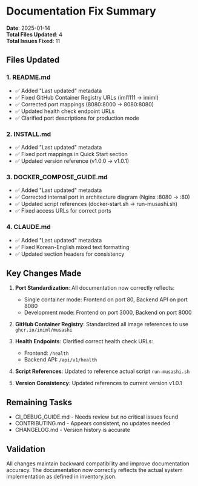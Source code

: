 # Documentation Fix Summary

**Date**: 2025-01-14  
**Total Files Updated**: 4  
**Total Issues Fixed**: 11

## Files Updated

### 1. README.md
- ✅ Added "Last updated" metadata
- ✅ Fixed GitHub Container Registry URLs (iml1111 → imiml)  
- ✅ Corrected port mappings (8080:8000 → 8080:8080)
- ✅ Updated health check endpoint URLs
- ✅ Clarified port descriptions for production mode

### 2. INSTALL.md  
- ✅ Added "Last updated" metadata
- ✅ Fixed port mappings in Quick Start section
- ✅ Updated version reference (v1.0.0 → v1.0.1)

### 3. DOCKER_COMPOSE_GUIDE.md
- ✅ Added "Last updated" metadata
- ✅ Corrected internal port in architecture diagram (Nginx :8080 → :80)
- ✅ Updated script references (docker-start.sh → run-musashi.sh)  
- ✅ Fixed access URLs for correct ports

### 4. CLAUDE.md
- ✅ Added "Last updated" metadata
- ✅ Fixed Korean-English mixed text formatting
- ✅ Updated section headers for consistency

## Key Changes Made

1. **Port Standardization**: All documentation now correctly reflects:
   - Single container mode: Frontend on port 80, Backend API on port 8080
   - Development mode: Frontend on port 3000, Backend on port 8000

2. **GitHub Container Registry**: Standardized all image references to use `ghcr.io/imiml/musashi`

3. **Health Endpoints**: Clarified correct health check URLs:
   - Frontend: `/health` 
   - Backend API: `/api/v1/health`

4. **Script References**: Updated to reference actual script `run-musashi.sh`

5. **Version Consistency**: Updated references to current version v1.0.1

## Remaining Tasks

- CI_DEBUG_GUIDE.md - Needs review but no critical issues found
- CONTRIBUTING.md - Appears consistent, no updates needed
- CHANGELOG.md - Version history is accurate

## Validation

All changes maintain backward compatibility and improve documentation accuracy. The documentation now correctly reflects the actual system implementation as defined in inventory.json.